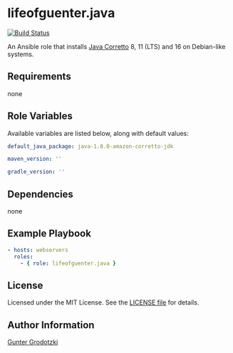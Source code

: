 # lifeofguenter.java

[![Build Status](https://travis-ci.com/lifeofguenter/ansible-role-java8.svg?branch=main)](https://travis-ci.com/lifeofguenter/ansible-role-java8)

An Ansible role that installs [Java Corretto](https://docs.aws.amazon.com/corretto/index.html) 8, 11 (LTS) and 16 on
Debian-like systems.

## Requirements

none

## Role Variables

Available variables are listed below, along with default values:

```yaml
default_java_package: java-1.8.0-amazon-corretto-jdk

maven_version: ''

gradle_version: ''
```

## Dependencies

none

## Example Playbook

```yaml
- hosts: webservers
  roles:
    - { role: lifeofguenter.java }
```

## License

Licensed under the MIT License. See the [LICENSE file](LICENSE) for details.

## Author Information

[Gunter Grodotzki](https://lifeofguenter.de)
